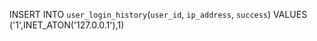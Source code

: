 INSERT INTO `user_login_history`(`user_id`, `ip_address`, `success`) VALUES ('1',INET_ATON('127.0.0.1'),1)